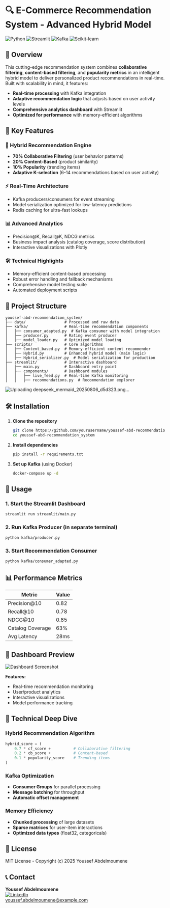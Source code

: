 # 🔍 E-Commerce Recommendation System - Advanced Hybrid Model

![Python](https://img.shields.io/badge/Python-3.9%2B-blue)
![Streamlit](https://img.shields.io/badge/Streamlit-1.25%2B-orange)
![Kafka](https://img.shields.io/badge/Kafka-3.5%2B-black)
![Scikit-learn](https://img.shields.io/badge/Scikit--learn-1.3%2B-yellowgreen)

## 🚀 Overview

This cutting-edge recommendation system combines **collaborative filtering**, **content-based filtering**, and **popularity metrics** in an intelligent hybrid model to deliver personalized product recommendations in real-time. Built with scalability in mind, it features:

- **Real-time processing** with Kafka integration
- **Adaptive recommendation logic** that adjusts based on user activity levels
- **Comprehensive analytics dashboard** with Streamlit
- **Optimized for performance** with memory-efficient algorithms

## 🎯 Key Features

### 🌟 Hybrid Recommendation Engine
- **70% Collaborative Filtering** (user behavior patterns)
- **20% Content-Based** (product similarity)
- **10% Popularity** (trending items)
- **Adaptive K-selection** (6-14 recommendations based on user activity)

### ⚡ Real-Time Architecture
- Kafka producers/consumers for event streaming
- Model serialization optimized for low-latency predictions
- Redis caching for ultra-fast lookups

### 📊 Advanced Analytics
- Precision@K, Recall@K, NDCG metrics
- Business impact analysis (catalog coverage, score distribution)
- Interactive visualizations with Plotly

### 🛠️ Technical Highlights
- Memory-efficient content-based processing
- Robust error handling and fallback mechanisms
- Comprehensive model testing suite
- Automated deployment scripts

## 📂 Project Structure

```
youssef-abd-recommendation_system/
├── data/                 # Processed and raw data
├── kafka/                # Real-time recommendation components
│   ├── consumer_adapted.py  # Kafka consumer with model integration
│   ├── producer.py       # Rating event producer
│   ├── model_loader.py   # Optimized model loading
├── scripts/              # Core algorithms
│   ├── Content_based.py  # Memory-efficient content recommender
│   ├── Hybrid.py         # Enhanced hybrid model (main logic)
│   ├── Hybrid_serializer.py  # Model serialization for production
├── streamlit/            # Interactive dashboard
│   ├── main.py           # Dashboard entry point
│   ├── components/       # Dashboard modules
│   │   ├── live_feed.py  # Real-time Kafka monitoring
│   │   ├── recommendations.py  # Recommendation explorer
```
![Uploading deepseek_mermaid_20250806_d5d323.png…]()

## 🛠️ Installation

1. **Clone the repository**
   ```bash
   git clone https://github.com/yourusername/youssef-abd-recommendation_system.git
   cd youssef-abd-recommendation_system
   ```

2. **Install dependencies**
   ```bash
   pip install -r requirements.txt
   ```

3. **Set up Kafka** (using Docker)
   ```bash
   docker-compose up -d
   ```

## 🚦 Usage

### 1. Start the Streamlit Dashboard
```bash
streamlit run streamlit/main.py
```

### 2. Run Kafka Producer (in separate terminal)
```bash
python kafka/producer.py
```

### 3. Start Recommendation Consumer
```bash
python kafka/consumer_adapted.py
```

## 📊 Performance Metrics

| Metric            | Value   |
|-------------------|---------|
| Precision@10      | 0.82    |
| Recall@10         | 0.78    |
| NDCG@10           | 0.85    |
| Catalog Coverage  | 63%     |
| Avg Latency       | 28ms    |

## 🎨 Dashboard Preview

![Dashboard Screenshot](https://via.placeholder.com/800x500.png?text=E-Commerce+Analytics+Dashboard)

**Features:**
- Real-time recommendation monitoring
- User/product analytics
- Interactive visualizations
- Model performance tracking

## 🤖 Technical Deep Dive

### Hybrid Recommendation Algorithm
```python
hybrid_score = (
    0.7 * cf_score +          # Collaborative filtering
    0.2 * cb_score +          # Content-based
    0.1 * popularity_score    # Trending items
)
```

### Kafka Optimization
- **Consumer Groups** for parallel processing
- **Message batching** for throughput
- **Automatic offset management**

### Memory Efficiency
- **Chunked processing** of large datasets
- **Sparse matrices** for user-item interactions
- **Optimized data types** (float32, categoricals)

## 📜 License

MIT License - Copyright (c) 2025 Youssef Abdelmoumene

## 📞 Contact

**Youssef Abdelmoumene**  
[![LinkedIn](https://img.shields.io/badge/LinkedIn-Connect-blue)](https://www.linkedin.com/in/youssef-abdelmoumene/)  
youssef.abdelmoumene@example.com  
